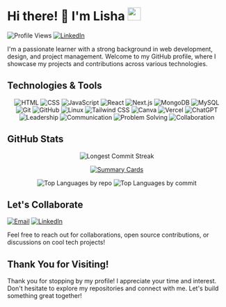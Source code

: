 <!-- Header -->
# Hi there! 👋 I'm Lisha <img src="https://media.giphy.com/media/WUlplcMpOCEmTGBtBW/giphy.gif" width="30">

![Profile Views](https://komarev.com/ghpvc/?username=Lishadsza)
[![LinkedIn](https://img.shields.io/badge/-LinkedIn-blue?style=flat-square&logo=linkedin&logoColor=white)](https://linkedin.com/in/lishadsza)

I'm a passionate learner with a strong background in web development, design, and project management. Welcome to my GitHub profile, where I showcase my projects and contributions across various technologies.

<!-- Technologies -->
## Technologies & Tools

<p align="center">
  <img src="https://img.shields.io/badge/HTML-E34F26?style=for-the-badge&logo=html5&logoColor=white" alt="HTML">
  <img src="https://img.shields.io/badge/CSS-1572B6?style=for-the-badge&logo=css3&logoColor=white" alt="CSS">
  <img src="https://img.shields.io/badge/JavaScript-F7DF1E?style=for-the-badge&logo=javascript&logoColor=black" alt="JavaScript">
  <img src="https://img.shields.io/badge/React-61DAFB?style=for-the-badge&logo=react&logoColor=black" alt="React">
  <img src="https://img.shields.io/badge/Next.js-000000?style=for-the-badge&logo=next.js&logoColor=white" alt="Next.js">
  <img src="https://img.shields.io/badge/MongoDB-47A248?style=for-the-badge&logo=mongodb&logoColor=white" alt="MongoDB">
  <img src="https://img.shields.io/badge/MySQL-4479A1?style=for-the-badge&logo=mysql&logoColor=white" alt="MySQL">
  <img src="https://img.shields.io/badge/Git-F05032?style=for-the-badge&logo=git&logoColor=white" alt="Git">
  <img src="https://img.shields.io/badge/GitHub-181717?style=for-the-badge&logo=github&logoColor=white" alt="GitHub">
  <img src="https://img.shields.io/badge/Linux-FCC624?style=for-the-badge&logo=linux&logoColor=black" alt="Linux">
  <img src="https://img.shields.io/badge/TailwindCSS-06B6D4?style=for-the-badge&logo=tailwind-css&logoColor=white" alt="Tailwind CSS">
  <img src="https://img.shields.io/badge/Canva-00C4CC?style=for-the-badge&logo=canva&logoColor=white" alt="Canva">
  <img src="https://img.shields.io/badge/Vercel-000000?style=for-the-badge&logo=vercel&logoColor=white" alt="Vercel">
  <img src="https://img.shields.io/badge/ChatGPT-412991?style=for-the-badge&logo=openai&logoColor=white" alt="ChatGPT">
  <img src="https://img.shields.io/badge/Leadership-FFD700?style=for-the-badge" alt="Leadership">
  <img src="https://img.shields.io/badge/Communication-2196F3?style=for-the-badge" alt="Communication">
  <img src="https://img.shields.io/badge/Problem Solving-FF7043?style=for-the-badge" alt="Problem Solving">
  <img src="https://img.shields.io/badge/Collaboration-8BC34A?style=for-the-badge" alt="Collaboration">
</p>

<!-- GitHub Stats -->
## GitHub Stats

<div align="center">
  
![Longest Commit Streak](https://github-readme-streak-stats.herokuapp.com/?user=Lishadsza)

</div>

<div align="center">
  
[![Summary Cards](https://github-profile-summary-cards.vercel.app/api/cards/profile-details?username=Lishadsza&theme=radical)](https://github.com/vn7n24fzkq/github-profile-summary-cards)

</div>

<div align="center">
    <img src="https://github-profile-summary-cards.vercel.app/api/cards/repos-per-language?username=Lishadsza&theme=default" alt="Top Languages by repo">
    <img src="https://github-profile-summary-cards.vercel.app/api/cards/most-commit-language?username=Lishadsza&theme=default" alt="Top Languages by commit">
</div>

<!-- Contact Me -->
## Let's Collaborate

<a href="mailto:dsouzalisha24@gmail.com"><img src="https://img.shields.io/badge/-Email-EA4335?style=for-the-badge&logo=gmail&logoColor=white" alt="Email"></a>
<a href="https://linkedin.com/in/lishadsza"><img src="https://img.shields.io/badge/-LinkedIn-0077B5?style=for-the-badge&logo=linkedin&logoColor=white" alt="LinkedIn"></a>

Feel free to reach out for collaborations, open source contributions, or discussions on cool tech projects!

<!-- Footer -->
## Thank You for Visiting!

Thank you for stopping by my profile! I appreciate your time and interest. Don't hesitate to explore my repositories and connect with me. Let's build something great together!

